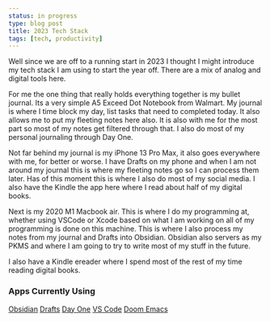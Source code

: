 ```yaml
---
status: in progress
type: blog post
title: 2023 Tech Stack
tags: [tech, productivity]
---
```


Well since we are off to a running start in 2023 I thought I might introduce my tech stack I am using to start the year off. There are a mix of analog and digital tools here.

For me the one thing that really holds everything together is my bullet journal. Its a very simple A5 Exceed Dot Notebook from Walmart. My journal is where I time block my day, list tasks that need to completed today. It also allows me to put my fleeting notes here also. It is also with me for the most part so most of my notes get filtered through that. I also do most of my personal journaling through Day One. 

Not far behind my journal is my iPhone 13 Pro Max, it also goes everywhere with me, for better or worse. I have Drafts on my phone and when I am not around my journal this is where my fleeting notes go so I can process them later. Has of this moment this is where I also do most of my social media. I also have the Kindle the app here where I read about half of my digital books. 

Next is my 2020 M1 Macbook air. This is where I do my programming at, whether using VSCode or Xcode based on what I am working on all of my programming is done on this machine. This is where I also process my notes from my journal and Drafts into Obsidian. Obsidian also servers as my PKMS and where I am going to try to write most of my stuff in the future. 

I also have a Kindle ereader where I spend most of the rest of my time reading digital books. 

### Apps Currently Using
[Obsidian](https://obsidian.md)
[Drafts](https://getdrafts.com)
[Day One](https://dayoneapp.com)
[VS Code](https://code.visualstudio.com/)
[Doom Emacs](https://github.com/doomemacs/doomemacs)

